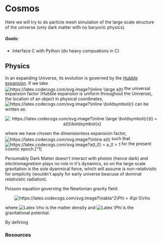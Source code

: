 # Cosmos

Here we will try to do particle mesh simulation of the large scale structure of the universe (only dark matter with no baryonic physics).

##### Goals:
- Interface C with Python (do heavy compuations in C)

## Physics

In an expanding Universe, its evolution is governed by the [Hubble expansion](https://en.wikipedia.org/wiki/Hubble%27s_law). 
If we take 
<img style="position:relative;top:3.7px;" src="https://latex.codecogs.com/svg.image?\inline&space;\large&space;a(t)" title="https://latex.codecogs.com/svg.image?\inline \large a(t)" />
the universal expansion factor (Hubble expansion is uniform throughout the Universe), the location of an object in physical coordinates, 
<img src="https://latex.codecogs.com/svg.image?\inline&space;\boldsymbol{r}" title="https://latex.codecogs.com/svg.image?\inline \boldsymbol{r}" />
can be written as:
<p align="center">
<img src="https://latex.codecogs.com/svg.image?\inline&space;\large&space;\boldsymbol{r}(t)&space;=&space;a(t)\boldsymbol{x}" title="https://latex.codecogs.com/svg.image?\inline \large \boldsymbol{r}(t) = a(t)\boldsymbol{x}" />
</p>
where we have chosen the dimensionless expansioin factor, 
<img style="position: relative; top: 3.7px;" src="https://latex.codecogs.com/svg.image?\inline&space;a(t)" title="https://latex.codecogs.com/svg.image?\inline a(t)" /> 
such that 
<img style="position: relative; top: 3.7px;" src="https://latex.codecogs.com/svg.image?a(t_0)&space;=&space;a_0&space;=&space;1" title="https://latex.codecogs.com/svg.image?a(t_0) = a_0 = 1" />
for the present cosmic epoch.[^1]

Persumably Dark Matter doesn't interact with photon (hence dark) and electromagnetism plays no role in it's dynamics, so on the large scale gravitation 
is the sole dyanmical force, which will assume is non-relativistic for simplicity (wouldn't apply for early universe beacuse of dominat relativistic radiation).

Poisson equation governing the Newtonian gravity field:

<p align="center">
<img src="https://latex.codecogs.com/svg.image?\nabla^2\Phi&space;=&space;4\pi&space;G\rho" title="https://latex.codecogs.com/svg.image?\nabla^2\Phi = 4\pi G\rho" />
</p>

where ![Latex \rho](https://latex.codecogs.com/svg.image?%5Cinline%20%5Crho) is the matter density and ![Latex \Phi](https://latex.codecogs.com/svg.image?%5Cinline%20%5CPhi) 
is the gravitational potential.

By defining 



### Resources

[^1]: [Linear Perturbation Theory](https://www.astro.rug.nl/~weygaert/tim1publication/lss2009/lss2009.linperturb.pdf)
[^2]: [nbody2d](https://jhidding.github.io/nbody2d/)
[^3]: [Comological Particle Mesh Simulations](https://github.com/grkooij/Cosmological-Particle-Mesh-Simulation)
[^4]: [N-Body/Particle Simulation Methods](https://www.cs.cmu.edu/afs/cs/academic/class/15850c-s96/www/nbody.html)
